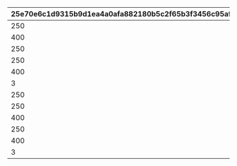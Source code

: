 |25e70e6c1d9315b9d1ea4a0afa882180b5c2f65b3f3456c95af7cf0322ac40bd|5271ff6fffd1936826cc81bab12eca81291cde85f319c792b5ec184e6379ef30|f949d683b9155fa2099497e402f6ed7d29e0e55fc49e7631468bd0f2d3813703|77d832e5622b37fd3e26a333133d4a41609b923f491e5bc83b812bb0a97bbf56|b7817e6e0c2797768e31e4d78bf81ae9eb9d1ca1f783492a184a1f1be2bd4a45|3f62300f785280cbdc107fde953b6a6d0f78420ca71b051f7b6748ca23e71827|bff49a5cb1416261bd4135608f1b854ac6609321ba623c83c79295e839cbdd24|
| --- | --- | --- | --- | --- | --- | --- |
|250|200|1|100|1004|150|50|
|400|320|2|160|1004|240|80|
|250|200|3|100|1004|150|50|
|250|200|5|100|1004|150|50|
|400|320|6|160|1004|240|80|
|3|2|12|1|1004|1|1|
|250|200|1|100|1005|150|50|
|250|200|3|100|1005|150|50|
|400|320|4|160|1005|240|80|
|250|200|5|100|1005|150|50|
|400|320|7|160|1005|240|80|
|3|2|13|1|1005|1|1|